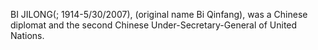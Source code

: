 BI JILONG(; 1914-5/30/2007), (original name Bi Qinfang), was a Chinese diplomat and the second Chinese Under-Secretary-General of United Nations.
